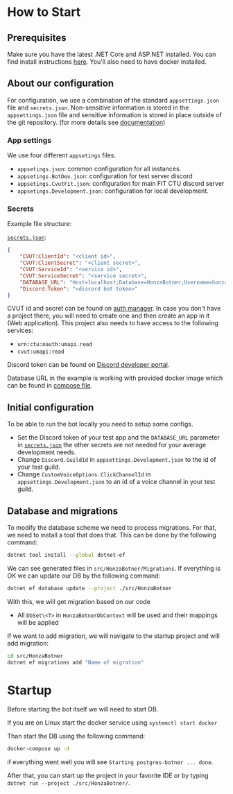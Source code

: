 ﻿# How to Start

## Prerequisites
Make sure you have the latest .NET Core and ASP.NET installed. You can find
install instructions [here][dotnet].
You'll also need to have docker installed.

## About our configuration
For configuration, we use a combination of the standard `appsettings.json` file and `secrets.json`.
Non-sensitive information is stored in the `appsettings.json` file
and sensitive information is stored in place outside of the git repository.
(for more details see [documentation][secrets])

### App settings

We use four different `appsetings` files.
- `appsetings.json`: common configuration for all instances.
- `appsetings.BotDev.json`: configuration for test server discord
- `appsetings.CvutFit.json`: configuration for main FIT CTU discord server
- `appsetings.Development.json`: configuration for local development.

### Secrets

Example file structure:

[`secrets.json`][secrets]:
```json
{
    "CVUT:ClientId": "<client id>",
    "CVUT:ClientSecret": "<client secret>",
    "CVUT:ServiceId": "<service id>",
    "CVUT:ServiceSecret": "<service secret>",
    "DATABASE_URL": "Host=localhost;Database=HonzaBotner;Username=honza-bot;Password=postgres",
    "Discord:Token": "<discord bot token>"
}
```

CVUT id and secret can be found on [auth manager][oauth].
In case you don't have a project there,
you will need to create one
and then create an app in it (Web application).
This project also needs to have access to the following services:

- `urn:ctu:oauth:umapi.read`
- `cvut:umapi:read`

Discord token can be found on [Discord developer portal][discordDev].

Database URL in the example is working with provided docker image
which can be found in [compose file][compose].

## Initial configuration
To be able to run the bot locally you need to setup some configs.
- Set the Discord token of your test app and the `DATABASE_URL` parameter
in [`secrets.json`][secrets] the other secrets are not needed for your average
development needs.
- Change `Discord.GuildId` in `appsettings.Development.json` to the id of your
test guild.
- Change `CustomVoiceOptions.ClickChannelId` in `appsettings.Development.json` to
an id of a voice channel in your test guild.

## Database and migrations

To modify the database scheme we need to process migrations.
For that, we need to install a tool that does that.
This can be done by the following command:

```sh
dotnet tool install --global dotnet-ef
```

We can see generated files in `src/HonzaBotner/Migrations`.
If everything is OK we can update our DB by the following command:

```sh
dotnet ef database update --project ./src/HonzaBotner
```

With this, we will get migration based on our code

- All `DbSet\<T>` in `HonzaBotnerDbContext` will be used and their mappings will be applied

If we want to add migration, we will navigate to the startup project and will add migration:

```sh
cd src/HonzaBotner
dotnet ef migrations add "Name of migration"
```

# Startup

Before starting the bot itself we will need to start DB.

If you are on Linux start the docker service using `systemctl start docker`

Than start the DB using the following command:

```sh
docker-compose up -d
```

if everything went well you will see `Starting postgres-botner ... done`.

After that, you can start up the project in your favorite IDE
or by typing `dotnet run --project ./src/HonzaBotner/`.


[dotnet]: https://dotnet.microsoft.com/download
[compose]: ../docker-compose.yml
[discordDev]: https://discord.com/developers/applications
[oauth]: https://auth.fit.cvut.cz/manager/user/apps.xhtml
[secrets]: https://docs.microsoft.com/cs-cz/aspnet/core/security/app-secrets
